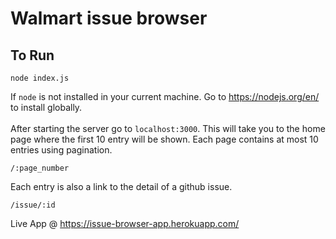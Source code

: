 # Walmart issue browser

## To Run

```
node index.js
```

If `node` is not installed in your current machine. Go to https://nodejs.org/en/ to install globally. <br><br> After starting the server go to `localhost:3000`.
This will take you to the home page where the first 10 entry will be shown. Each page contains at most 10 entries using pagination.

```
/:page_number
```

Each entry is also a link to the detail of a github issue.

```
/issue/:id
```

Live App @ https://issue-browser-app.herokuapp.com/
